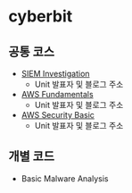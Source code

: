 # cyberbit

## 공통 코스
 - [SIEM Investigation](https://docs.google.com/document/d/15kaDuiQCk7uEPOJ_OghiljnEkBDEEJWe0_vxKisFvQM/edit?usp=sharing)
    * Unit 발표자 및 블로그 주소
 - [AWS Fundamentals](https://docs.google.com/document/d/1x8ywJKqkctrAzX1Gi-VUQXSIy8wR8YfX6fJRYHcrFIQ/edit?usp=sharing)
   * Unit 발표자 및 블로그 주소
 - [AWS Security Basic](https://docs.google.com/document/d/1Z5af33CyGYtLEzL0IPSSJ1tY7XVAS3883p9M9i1aNFc/edit?usp=sharing)
   * Unit 발표자 및 블로그 주소

## 개별 코드
 - Basic Malware Analysis
